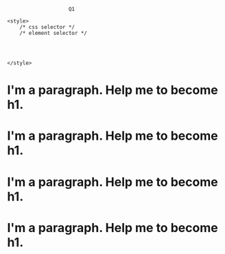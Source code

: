                         Q1  
<!DOCTYPE html>
<html lang="en">

<head>
    <meta charset="UTF-8">
    <meta name="viewport" content="width=device-width, initial-scale=1.0">
    <title>Document</title>

    <style>
        /* css selector */
        /* element selector */

        
      
        
    </style>
</head>

<body>
    <!-- add css styles to all p tags making it blue   -->
    <h1>I'm a paragraph. Help me to become h1.</h1>
    <h1>I'm a paragraph. Help me to become h1.</h1>
    <h1>I'm a paragraph. Help me to become h1.</h1>
    <h1>I'm a paragraph. Help me to become h1.</h1>
</body>

</html>